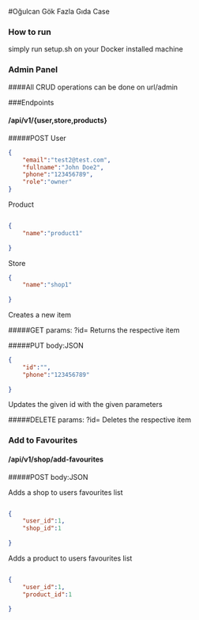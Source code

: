 #Oğulcan Gök Fazla Gıda Case

### How to run
 simply run setup.sh on your Docker installed machine
 

### Admin Panel

####All CRUD operations can be done on url/admin

###Endpoints

#### /api/v1/{user,store,products}

#####POST
User
```json
{
	"email":"test2@test.com",
	"fullname":"John Doe2",
	"phone":"123456789",
	"role":"owner"
}
```
Product
```json

{
	"name":"product1"
	
}
```
Store
```json
{
	"name":"shop1"
	
}
```
Creates a new item

#####GET
params: ?id=
Returns the respective item

#####PUT
body:JSON
```json
{
	"id":"",
	"phone":"123456789"
	
}
```
Updates the given id with the given parameters

#####DELETE
params: ?id=
Deletes the respective item

### Add to Favourites

#### /api/v1/shop/add-favourites

#####POST
body:JSON

Adds a shop to users favourites list
```json

{
	"user_id":1,
	"shop_id":1
	
}
```
Adds a product to users favourites list
```json

{
	"user_id":1,
	"product_id":1
	
}
```